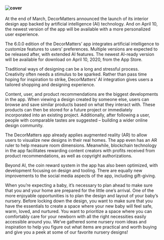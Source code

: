 #### ![cover](https://didr9pubr8qfh.cloudfront.net/blog/jumpstory.jpg)

At the end of March, DecorMatters announced the launch of its interior design app backed by artificial intelligence (AI) technology. And on April 10, the newest version of the app will be available with a more personalized user experience.

The 6.0.0 edition of the DecorMatters’ app integrates artificial intelligence to customize features to users’ preferences. Multiple versions are expected to be released after, with extended AI features. The newest AI-ready version will be available for download on April 10, 2020, from the App Store. 

Traditional ways of designing can be a long and stressful process. Creativity often needs a stimulus to be sparked. Rather than pass time hoping for inspiration to strike, DecorMatters’ AI integration gives users a tailored shopping and designing experience.

Content, user, and product recommendations are the biggest developments in the app. When viewing a design created by someone else, users can browse and save similar products based on what they interact with. These products can then be stored for a future project or immediately incorporated into an existing project. Additionally, after following a user, people with comparable tastes are suggested – building a wider online design community.

The DecorMatters app already applies augmented reality (AR) to allow users to visualize new designs in their real homes. The app even has an AR ruler to help measure room dimensions. Meanwhile, blockchain technology in the app facilitates rewarding content creators with profits received from product recommendations, as well as copyright authorizations.

Beyond AI, the coin reward system in the app has also been optimized, with development focusing on design and tooling. There are equally new improvements to the social media aspects of the app, including gift-giving. 


When you’re expecting a baby, it’s necessary to plan ahead to make sure that you and your home are prepared for the little one’s arrival. One of the more enjoyable opportunities is to plan the design and layout of your baby’s nursery. Before locking down the design, you want to make sure that you have the essentials to create a space where your new baby will feel safe, warm, loved, and nurtured. You want to prioritize a space where you can comfortably care for your newborn with all the right necessities easily accessible around you. We’ve gathered some nursery room ideas and inspiration to help you figure out what items are practical and worth buying and give you a peek at some of our favorite nursery designs!